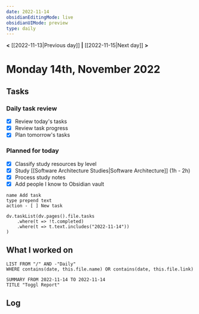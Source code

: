 ```yaml
---
date: 2022-11-14
obsidianEditingMode: live
obsidianUIMode: preview
type: daily
---
```


**<** [[2022-11-13|Previous day]] **|** [[2022-11-15|Next day]] **>**

# Monday 14th, November 2022

## Tasks

### Daily task review
- [x] Review today's tasks
- [x] Review task progress
- [x] Plan tomorrow's tasks

### Planned for today
- [x] Classify study resources by level
- [x] Study [[Software Architecture Studies|Software Architecture]] (1h - 2h)
- [x] Process study notes
- [x] Add people I know to Obsidian vault
```button
name Add task
type prepend text
action - [ ] New task
```

```dataviewjs
dv.taskList(dv.pages().file.tasks
	.where(t => !t.completed)
	.where(t => t.text.includes("2022-11-14"))
)
```

## What I worked on
```dataview
LIST FROM "/" AND -"Daily"
WHERE contains(date, this.file.name) OR contains(date, this.file.link)
```

```toggl
SUMMARY FROM 2022-11-14 TO 2022-11-14
TITLE "Toggl Report"
```

## Log
